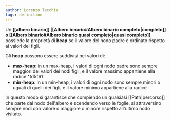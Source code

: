 ```yaml
---
author: Lorenzo Tecchia
tags: definition
---
```

Un **[[albero binario]] [[Albero binario#Albero binario completo|completo]]  o [[Albero binario#Albero binario quasi completo|quasi completo]]**, possiede la proprietà di **heap** se il valore del nodo padre è ordinato rispetto ai valori dei figli. 

Gli **heap** possono essere suddivisi nei valori di:
- **max-heap**: in un max-heap, i valori di ogni nodo padre sono sempre maggiori dei valori dei nodi figli, e il valore massimo appartiene alla radice ^fd5f61
- **min-heap**: in un min-heap, i valori di ogni nodo sono sempre minori o uguali di quelli dei figli, e il valore minimo appartiene alla radice

In questo modo si garantisce che compiendo un qualsiasi [[Path|percorso]] che parte dal nodo dell'albero e scendendo verso le foglie, si attraversino sempre nodi con valore o maggiore o minore rispetto all'ultimo nodo visitato.